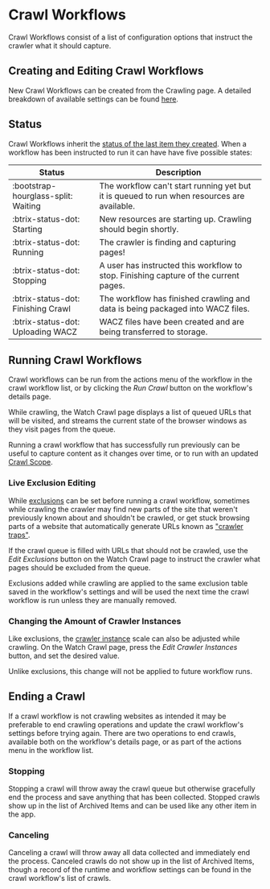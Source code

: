 # Crawl Workflows

Crawl Workflows consist of a list of configuration options that instruct the crawler what it should capture.

## Creating and Editing Crawl Workflows

New Crawl Workflows can be created from the Crawling page. A detailed breakdown of available settings can be found [here](workflow-setup.md).

## Status

Crawl Workflows inherit the [status of the last item they created](archived-items.md#status). When a workflow has been instructed to run it can have have five possible states:

| Status | Description |
| ---- | ---- |
| <span class="status-waiting">:bootstrap-hourglass-split: Waiting</span>     | The workflow can't start running yet but it is queued to run when resources are available. |
| <span class="status-waiting">:btrix-status-dot: Starting</span>       | New resources are starting up. Crawling should begin shortly.|
| <span class="status-success">:btrix-status-dot: Running</span>        | The crawler is finding and capturing pages! |
| <span class="status-waiting">:btrix-status-dot: Stopping</span> | A user has instructed this workflow to stop. Finishing capture of the current pages.|
| <span class="status-waiting">:btrix-status-dot: Finishing Crawl</span> | The workflow has finished crawling and data is being packaged into WACZ files.|
| <span class="status-waiting">:btrix-status-dot: Uploading WACZ</span> | WACZ files have been created and are being transferred to storage.|

## Running Crawl Workflows

Crawl workflows can be run from the actions menu of the workflow in the crawl workflow list, or by clicking the _Run Crawl_ button on the workflow's details page.

While crawling, the Watch Crawl page displays a list of queued URLs that will be visited, and streams the current state of the browser windows as they visit pages from the queue.

Running a crawl workflow that has successfully run previously can be useful to capture content as it changes over time, or to run with an updated [Crawl Scope](workflow-setup.md#scope).

### Live Exclusion Editing

While [exclusions](workflow-setup.md#exclusions) can be set before running a crawl workflow, sometimes while crawling the crawler may find new parts of the site that weren't previously known about and shouldn't be crawled, or get stuck browsing parts of a website that automatically generate URLs known as ["crawler traps"](https://en.wikipedia.org/wiki/Spider_trap).

If the crawl queue is filled with URLs that should not be crawled, use the _Edit Exclusions_ button on the Watch Crawl page to instruct the crawler what pages should be excluded from the queue.

Exclusions added while crawling are applied to the same exclusion table saved in the workflow's settings and will be used the next time the crawl workflow is run unless they are manually removed.

### Changing the Amount of Crawler Instances

Like exclusions, the [crawler instance](workflow-setup.md#crawler-instances) scale can also be adjusted while crawling. On the Watch Crawl page, press the _Edit Crawler Instances_ button, and set the desired value.

Unlike exclusions, this change will not be applied to future workflow runs.

## Ending a Crawl

If a crawl workflow is not crawling websites as intended it may be preferable to end crawling operations and update the crawl workflow's settings before trying again. There are two operations to end crawls, available both on the workflow's details page, or as part of the actions menu in the workflow list.

### Stopping

Stopping a crawl will throw away the crawl queue but otherwise gracefully end the process and save anything that has been collected. Stopped crawls show up in the list of Archived Items and can be used like any other item in the app.

### Canceling

Canceling a crawl will throw away all data collected and immediately end the process. Canceled crawls do not show up in the list of Archived Items, though a record of the runtime and workflow settings can be found in the crawl workflow's list of crawls.
